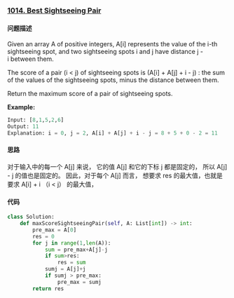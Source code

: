 ### [1014. Best Sightseeing Pair](https://leetcode-cn.com/problems/best-sightseeing-pair/)

#### 问题描述
Given an array A of positive integers, A[i] represents the value of the i-th sightseeing spot, and two sightseeing spots i and j have distance j - i between them.

The score of a pair (i < j) of sightseeing spots is (A[i] + A[j] + i - j) : the sum of the values of the sightseeing spots, minus the distance between them.

Return the maximum score of a pair of sightseeing spots.

**Example:**
```python
Input: [8,1,5,2,6]
Output: 11
Explanation: i = 0, j = 2, A[i] + A[j] + i - j = 8 + 5 + 0 - 2 = 11
```

#### 思路
对于输入中的每一个 A[j] 来说， 它的值 A[j] 和它的下标 j 都是固定的，
所以 A[j] - j 的值也是固定的。
因此，对于每个 A[j] 而言， 想要求 res 的最大值，也就是要求 A[i] + i （i < j） 的最大值，

#### 代码

```python
class Solution:
    def maxScoreSightseeingPair(self, A: List[int]) -> int:
        pre_max = A[0]
        res = 0
        for j in range(1,len(A)):
            sum = pre_max+A[j]-j
            if sum>res:
                res = sum
            sumj = A[j]+j
            if sumj > pre_max:
                pre_max = sumj
        return res
```
